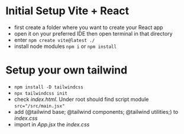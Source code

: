 # Initial Setup Vite + React
- first create a folder where you want to create your React app
- open it on your preferred IDE then open terminal in that directory
- enter `npm create vite@latest ./`
- install node modules `npm i` or `npm install`

# Setup your own tailwind
- `npm install -D tailwindcss`
- `npx tailwindcss init`
- check *index.html*. Under root should find script module `src="/src/main.jsx"`
- add (@tailwind base; @tailwind components; @tailwind utilities;) to *index.css*
- import in *App.jsx* the *index.css*